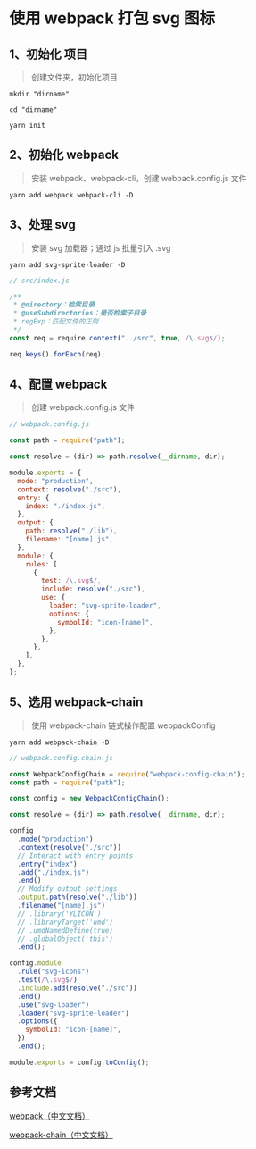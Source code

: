 # 使用 webpack 打包 svg 图标

## 1、初始化 项目

> 创建文件夹，初始化项目

```shell
mkdir "dirname"

cd "dirname"

yarn init
```

## 2、初始化 webpack

> 安装 webpack、webpack-cli，创建 webpack.config.js 文件

```shell
yarn add webpack webpack-cli -D
```

## 3、处理 svg

> 安装 svg 加载器；通过 js 批量引入 .svg

```shell
yarn add svg-sprite-loader -D
```

```javascript
// src/index.js

/**
 * @directory：检索目录
 * @useSubdirectories：是否检索子目录
 * regExp：匹配文件的正则
 */
const req = require.context("../src", true, /\.svg$/);

req.keys().forEach(req);
```

## 4、配置 webpack

> 创建 webpack.config.js 文件

```javascript
// webpack.config.js

const path = require("path");

const resolve = (dir) => path.resolve(__dirname, dir);

module.exports = {
  mode: "production",
  context: resolve("./src"),
  entry: {
    index: "./index.js",
  },
  output: {
    path: resolve("./lib"),
    filename: "[name].js",
  },
  module: {
    rules: [
      {
        test: /\.svg$/,
        include: resolve("./src"),
        use: {
          loader: "svg-sprite-loader",
          options: {
            symbolId: "icon-[name]",
          },
        },
      },
    ],
  },
};
```

## 5、选用 webpack-chain

> 使用 webpack-chain 链式操作配置 webpackConfig

```shell
yarn add webpack-chain -D
```

```javascript
// webpack.config.chain.js

const WebpackConfigChain = require("webpack-config-chain");
const path = require("path");

const config = new WebpackConfigChain();

const resolve = (dir) => path.resolve(__dirname, dir);

config
  .mode("production")
  .context(resolve("./src"))
  // Interact with entry points
  .entry("index")
  .add("./index.js")
  .end()
  // Modify output settings
  .output.path(resolve("./lib"))
  .filename("[name].js")
  // .library('YLICON')
  // .libraryTarget('umd')
  // .umdNamedDefine(true)
  // .globalObject('this')
  .end();

config.module
  .rule("svg-icons")
  .test(/\.svg$/)
  .include.add(resolve("./src"))
  .end()
  .use("svg-loader")
  .loader("svg-sprite-loader")
  .options({
    symbolId: "icon-[name]",
  })
  .end();

module.exports = config.toConfig();
```

## 参考文档

[webpack（中文文档）](https://webpack.docschina.org/concepts/)

[webpack-chain（中文文档）](https://github.com/Yatoo2018/webpack-chain/tree/zh-cmn-Hans)
